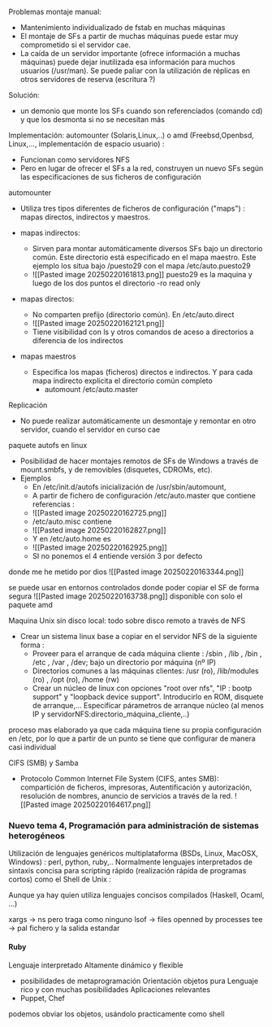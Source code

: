 Problemas montaje manual:
- Mantenimiento individualizado de fstab en muchas máquinas
- El montaje de SFs a partir de muchas máquinas puede estar muy comprometido si el servidor cae.
- La caída de un servidor importante (ofrece información a muchas máquinas) puede dejar inutilizada esa información para muchos usuarios (/usr/man). Se puede paliar con la utilización de réplicas en otros servidores de reserva (escritura ?)

Solución:
- un demonio que monte los SFs cuando son referenciados (comando cd) y que los desmonta si no se necesitan más

Implementación: automounter (Solaris,Linux,..) o amd (Freebsd,Openbsd, Linux,..., implementación de espacio usuario) :
- Funcionan como servidores NFS
- Pero en lugar de ofrecer el SFs a la red, construyen un nuevo SFs según las especificaciones de sus ficheros de configuración

automounter
- Utiliza tres tipos diferentes de ficheros de configuración ("maps") : mapas directos, indirectos y maestros.
- mapas indirectos:
	- Sirven para montar automáticamente diversos SFs bajo un directorio común. Este directorio está especificado en el mapa maestro. Este ejemplo los situa bajo /puesto29 con el mapa /etc/auto.puesto29
	- ![[Pasted image 20250220161813.png]]
puesto29 es la maquina y luego de los dos puntos el directorio
-ro read only

- mapas directos:
	- No comparten prefijo (directorio común). En /etc/auto.direct 
	- ![[Pasted image 20250220162121.png]]
	- Tiene visibilidad con ls y otros comandos de aceso a directorios a diferencia de los indirectos
- mapas maestros
	- Especifica los mapas (ficheros) directos e indirectos. Y para cada mapa indirecto explicita el directorio común completo
		- automount /etc/auto.master

Replicación 
- No puede realizar automáticamente un desmontaje y remontar en otro servidor, cuando el servidor en curso cae

paquete autofs en linux
- Posibilidad de hacer montajes remotos de SFs de Windows a través de mount.smbfs, y de removibles (disquetes, CDROMs, etc).
- Ejemplos
	- En /etc/init.d/autofs inicialización de /usr/sbin/automount,
	- A partir de fichero de configuración /etc/auto.master que contiene referencias :
	- ![[Pasted image 20250220162725.png]]
	- /etc/auto.misc contiene
	- ![[Pasted image 20250220162827.png]]
	- Y en /etc/auto.home es
	- ![[Pasted image 20250220162925.png]]
	- SI no ponemos el 4 entiende versión 3 por defecto

donde me he metido por dios
![[Pasted image 20250220163344.png]]

se puede usar en entornos controlados donde poder copiar el SF de forma segura
![[Pasted image 20250220163738.png]]
disponible con solo el paquete amd


Maquina Unix sin disco local: todo sobre disco remoto a través de NFS
- Crear un sistema linux base a copiar en el servidor NFS de la siguiente forma :
	- Proveer para el arranque de cada máquina cliente : /sbin , /lib , /bin , /etc , /var , /dev; bajo un directorio por máquina (nº IP)
	- Directorios comunes a las máquinas clientes: /usr (ro), /lib/modules (ro) , /opt (ro), /home (rw)
	- Crear un núcleo de linux con opciones "root over nfs", "IP : bootp support" y "loopback device support". Introducirlo en ROM, disquete de arranque,... Especificar párametros de arranque núcleo (al menos IP y servidorNFS:directorio_máquina_cliente,..)

proceso mas elaborado ya que cada máquina tiene su propia configuración en /etc, por lo que a partir de un punto se tiene que configurar de manera casi individual

CIFS (SMB) y Samba
- Protocolo Common Internet File System (CIFS, antes SMB): compartición de ficheros, impresoras, Autentificación y autorización, resolución de nombres, anuncio de servicios a través de la red.
![[Pasted image 20250220164617.png]]

### Nuevo tema 4, Programación para administración de sistemas heterogéneos
Utilización de lenguajes genéricos multiplataforma (BSDs, Linux, MacOSX, Windows) : perl, python, ruby,..
Normalmente lenguajes interpretados de sintaxis concisa para scripting rápido (realización rápida de programas cortos) como el Shell de Unix :

Aunque ya hay quien utiliza lenguajes concisos compilados (Haskell, Ocaml, ...)

xargs -> ns pero traga como ninguno
lsof -> files openned by processes
tee -> pal fichero y la salida estandar

#### Ruby
Lenguaje interpretado
Altamente dinámico y flexible
- posibilidades de metaprogramación
Orientación objetos pura
Lenguaje rico y con muchas posibilidades
Aplicaciones relevantes
- Puppet, Chef

podemos obviar los objetos, usándolo practicamente como shell




